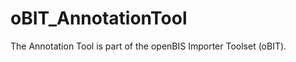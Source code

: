 oBIT_AnnotationTool
===================

The Annotation Tool is part of the openBIS Importer Toolset (oBIT).

